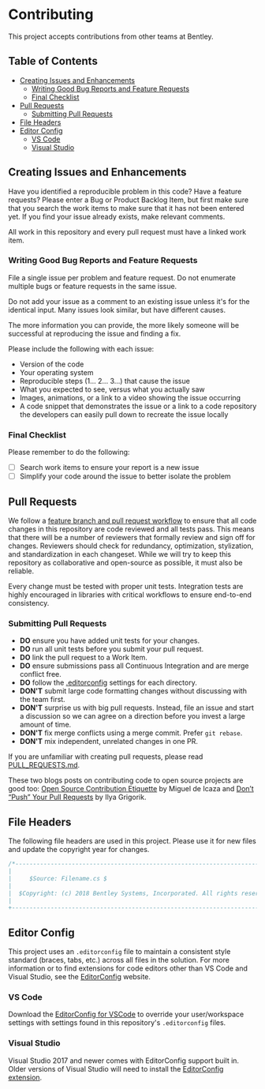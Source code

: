 # Contributing

This project accepts contributions from other teams at Bentley.

## Table of Contents

- [Creating Issues and Enhancements](#creating-issues-and-enhancements)
    - [Writing Good Bug Reports and Feature Requests](#writing-good-bug-reports-and-feature-requests)
    - [Final Checklist](#final-checklist)
- [Pull Requests](#pull-requests)
    - [Submitting Pull Requests](#submitting-pull-requests)
- [File Headers](#file-headers)
- [Editor Config](#editor-config)
    - [VS Code](#vs-code)
    - [Visual Studio](#visual-studio)

## Creating Issues and Enhancements

Have you identified a reproducible problem in this code? Have a feature requests? Please enter a Bug or Product Backlog Item, but first make sure that you search the work items to make sure that it has not been entered yet. If you find your issue already exists, make relevant comments.

All work in this repository and every pull request must have a linked work item.

### Writing Good Bug Reports and Feature Requests

File a single issue per problem and feature request. Do not enumerate multiple bugs or feature requests in the same issue.

Do not add your issue as a comment to an existing issue unless it's for the identical input. Many issues look similar, but have different causes.

The more information you can provide, the more likely someone will be successful at reproducing the issue and finding a fix.

Please include the following with each issue:

* Version of the code
* Your operating system
* Reproducible steps (1... 2... 3...) that cause the issue
* What you expected to see, versus what you actually saw
* Images, animations, or a link to a video showing the issue occurring
* A code snippet that demonstrates the issue or a link to a code repository the developers can easily pull down to recreate the issue locally

### Final Checklist

Please remember to do the following:

* [ ] Search work items to ensure your report is a new issue
* [ ] Simplify your code around the issue to better isolate the problem

## Pull Requests

We follow a [feature branch and pull request workflow](https://www.atlassian.com/git/tutorials/comparing-workflows/feature-branch-workflow) to ensure that all code changes in this repository are code reviewed and all tests pass. This means that there will be a number of reviewers that formally review and sign off for changes. Reviewers should check for redundancy, optimization, stylization, and standardization in each changeset. While we will try to keep this repository as collaborative and open-source as possible, it must also be reliable.

Every change must be tested with proper unit tests. Integration tests are highly encouraged in libraries with critical workflows to ensure end-to-end consistency.

### Submitting Pull Requests

- **DO** ensure you have added unit tests for your changes.
- **DO** run all unit tests before you submit your pull request.
- **DO** link the pull request to a Work Item.
- **DO** ensure submissions pass all Continuous Integration and are merge conflict free.
- **DO** follow the [.editorconfig](http://editorconfig.org/) settings for each directory.
- **DON'T** submit large code formatting changes without discussing with the team first.
- **DON'T** surprise us with big pull requests. Instead, file an issue and start a discussion so we can agree on a direction before you invest a large amount of time.
- **DON'T** fix merge conflicts using a merge commit. Prefer `git rebase`.
- **DON'T** mix independent, unrelated changes in one PR.

If you are unfamiliar with creating pull requests, please read [PULL_REQUESTS.md](PULL_REQUESTS.md).

These two blogs posts on contributing code to open source projects are good too: [Open Source Contribution Etiquette](http://tirania.org/blog/archive/2010/Dec-31.html) by Miguel de Icaza and [Don’t “Push” Your Pull Requests](https://www.igvita.com/2011/12/19/dont-push-your-pull-requests/) by Ilya Grigorik.

## File Headers

The following file headers are used in this project. Please use it for new files and update the copyright year for changes.

```C#
/*--------------------------------------------------------------------------------------+
|
|     $Source: Filename.cs $
|
|  $Copyright: (c) 2018 Bentley Systems, Incorporated. All rights reserved. $
|
+--------------------------------------------------------------------------------------*/
```

## Editor Config

This project uses an `.editorconfig` file to maintain a consistent style standard (braces, tabs, etc.) across all files in the solution. For more information or to find extensions for code editors other than VS Code and Visual Studio, see the [EditorConfig](https://editorconfig.org/) website.

### VS Code

Download the [EditorConfig for VSCode](https://marketplace.visualstudio.com/items?itemName=EditorConfig.EditorConfig) to override your user/workspace settings with settings found in this repository's `.editorconfig` files.

### Visual Studio

Visual Studio 2017 and newer comes with EditorConfig support built in. Older versions of Visual Studio will need to install the [EditorConfig extension](https://marketplace.visualstudio.com/items?itemName=EditorConfigTeam.EditorConfig).

